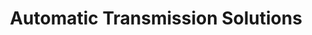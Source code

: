 ---
title: "Automatic Transmission Solutions"
url: /bozeman/automatic-transmission-solutions/
shop: Autowerkstatt
---